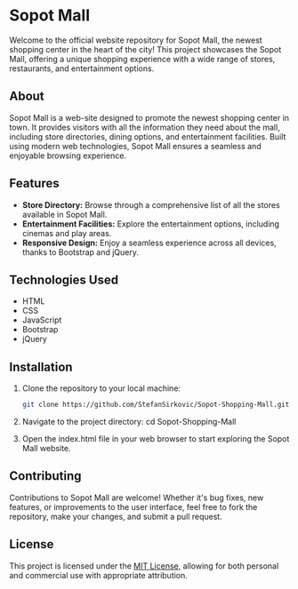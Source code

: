 # Sopot Mall

Welcome to the official website repository for Sopot Mall, the newest shopping center in the heart of the city! This project showcases the Sopot Mall, offering a unique shopping experience with a wide range of stores, restaurants, and entertainment options.

## About

Sopot Mall is a web-site designed to promote the newest shopping center in town. It provides visitors with all the information they need about the mall, including store directories, dining options, and entertainment facilities. Built using modern web technologies, Sopot Mall ensures a seamless and enjoyable browsing experience.

## Features

- **Store Directory:** Browse through a comprehensive list of all the stores available in Sopot Mall.
- **Entertainment Facilities:** Explore the entertainment options, including cinemas and play areas.
- **Responsive Design:** Enjoy a seamless experience across all devices, thanks to Bootstrap and jQuery.

## Technologies Used

- HTML
- CSS
- JavaScript
- Bootstrap
- jQuery

## Installation

1. Clone the repository to your local machine:
   ```bash
   git clone https://github.com/StefanSirkovic/Sopot-Shopping-Mall.git

2. Navigate to the project directory:
   cd Sopot-Shopping-Mall

3. Open the index.html file in your web browser to start exploring the Sopot Mall website.

## Contributing

Contributions to Sopot Mall are welcome! Whether it's bug fixes, new features, or improvements to the user interface, feel free to fork the repository, make your changes, and submit a pull request.

## License

This project is licensed under the [MIT License](LICENSE), allowing for both personal and commercial use with appropriate attribution.

